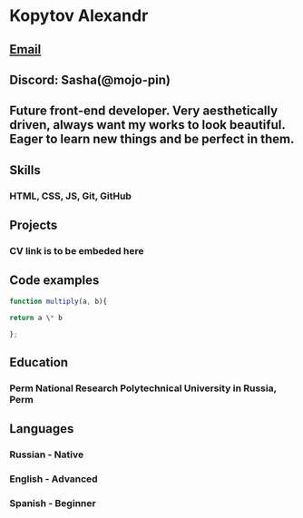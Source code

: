 # Kopytov Alexandr

## [Email](aleks50555gg@gmail.com)

## Discord: Sasha(@mojo-pin)

## Future front-end developer. Very aesthetically driven, always want my works to look beautiful. Eager to learn new things and be perfect in them.

## Skills

### HTML, CSS, JS, Git, GitHub

## Projects

### CV link is to be embeded here

## Code examples

```javascript
function multiply(a, b){

return a \* b

};
```

## Education

### Perm National Research Polytechnical University in Russia, Perm

## Languages

### Russian - Native

### English - Advanced

### Spanish - Beginner
